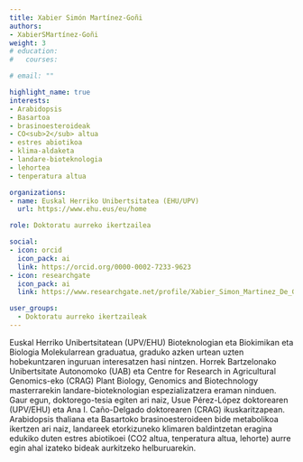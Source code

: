 ```yaml
---
title: Xabier Simón Martínez-Goñi
authors:
- XabierSMartínez-Goñi
weight: 3
# education:
#   courses:

# email: ""

highlight_name: true
interests:
- Arabidopsis 
- Basartoa
- brasinoesteroideak
- CO<sub>2</sub> altua
- estres abiotikoa
- klima-aldaketa
- landare-bioteknologia
- lehortea
- tenperatura altua

organizations:
- name: Euskal Herriko Unibertsitatea (EHU/UPV)
  url: https://www.ehu.eus/eu/home

role: Doktoratu aurreko ikertzailea

social:
- icon: orcid
  icon_pack: ai
  link: https://orcid.org/0000-0002-7233-9623
- icon: researchgate
  icon_pack: ai
  link: https://www.researchgate.net/profile/Xabier_Simon_Martinez_De_Goni

user_groups: 
  - Doktoratu aurreko ikertzaileak
---
```


Euskal Herriko Unibertsitatean (UPV/EHU) Bioteknologian eta Biokimikan eta Biologia Molekularrean graduatua, graduko azken urtean uzten hobekuntzaren inguruan interesatzen hasi nintzen. Horrek Bartzelonako Unibertsitate Autonomoko (UAB) eta Centre for Research in Agricultural Genomics-eko (CRAG) Plant Biology, Genomics and Biotechnology masterrarekin landare-bioteknologian espezializatzera eraman ninduen. Gaur egun, doktorego-tesia egiten ari naiz, Usue Pérez-López doktorearen (UPV/EHU) eta Ana I. Caño-Delgado doktorearen (CRAG) ikuskaritzapean. Arabidopsis thaliana eta Basartoko brasinoesteroideen bide metabolikoa ikertzen ari naiz, landareek etorkizuneko klimaren baldintzetan eragina edukiko duten estres abiotikoei (CO2 altua, tenperatura altua, lehorte) aurre egin ahal izateko bideak aurkitzeko helburuarekin. 
